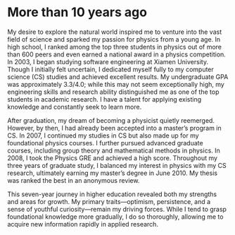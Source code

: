 # More than 10 years ago
My desire to explore the natural world inspired me to venture into the vast field of science and sparked my passion for physics from a young age. In high school, I ranked among the top three students in physics out of more than 600 peers and even earned a national award in a physics competition. In 2003, I began studying software engineering at Xiamen University. Though I initially felt uncertain, I dedicated myself fully to my computer science (CS) studies and achieved excellent results. My undergraduate GPA was approximately 3.3/4.0; while this may not seem exceptionally high, my engineering skills and research ability distinguished me as one of the top students in academic research. I have a talent for applying existing knowledge and constantly seek to learn more.

After graduation, my dream of becoming a physicist quietly reemerged. However, by then, I had already been accepted into a master’s program in CS. In 2007, I continued my studies in CS but also made up for my foundational physics courses. I further pursued advanced graduate courses, including group theory and mathematical methods in physics. In 2008, I took the Physics GRE and achieved a high score. Throughout my three years of graduate study, I balanced my interest in physics with my CS research, ultimately earning my master’s degree in June 2010. My thesis was ranked the best in an anonymous review. 

This seven-year journey in higher education revealed both my strengths and areas for growth. My primary traits—optimism, persistence, and a sense of youthful curiosity—remain my driving forces. While I tend to grasp foundational knowledge more gradually, I do so thoroughly, allowing me to acquire new information rapidly in applied research.